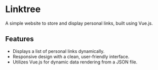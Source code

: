 # Linktree

A simple website to store and display personal links, built using Vue.js.

## Features

- Displays a list of personal links dynamically.
- Responsive design with a clean, user-friendly interface.
- Utilizes Vue.js for dynamic data rendering from a JSON file.